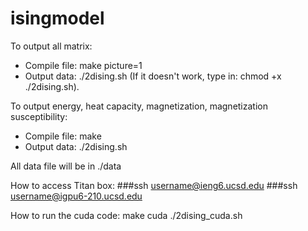 # isingmodel

To output all matrix:
  - Compile file: make picture=1
  - Output data: ./2dising.sh	(If it doesn't work, type in: chmod +x ./2dising.sh).

To output energy, heat capacity, magnetization, magnetization susceptibility:
  - Compile file: make
  - Output data: ./2dising.sh

All data file will be in ./data



How to access Titan box:
###ssh username@ieng6.ucsd.edu
###ssh username@igpu6-210.ucsd.edu

How to run the cuda code:
make cuda
./2dising_cuda.sh
